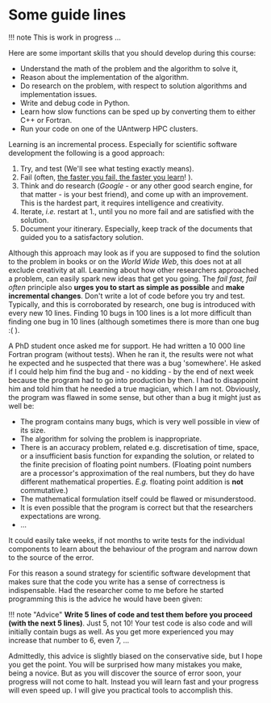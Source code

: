 # Some guide lines

!!! note 
    This is work in progress ...

Here are some important skills that you should develop during this course:

- Understand the math of the problem and the algorithm to solve it,
- Reason about the implementation of the algorithm.
- Do research on the problem, with respect to solution algorithms and implementation issues.
- Write and debug code in Python. 
- Learn how slow functions can be sped up by converting them to either C++ or Fortran. 
- Run your code on one of the UAntwerp HPC clusters.

Learning is an incremental process. Especially for scientific software development the following is a good approach:

1. Try, and test (We'll see what testing exactly means). 
2. Fail (often, [the faster you fail, the faster you learn](https://testsigma.com/blog/test-automation-achieve-fail-fast-fail-often/)! ).  
3. Think and do research (*Google* - or any other good search engine, for that matter - is your best friend), and come 
   up with an improvement. This is the hardest part, it requires intelligence and creativity.
4. Iterate, *i.e.* restart at 1., until you no more fail and are satisfied with the solution.
5. Document your itinerary. Especially, keep track of the documents that guided you to a satisfactory solution.

Although this approach may look as if you are supposed to find the solution to the problem in books or on the *World 
Wide Web*, this does not at all exclude creativity at all. Learning about how other researchers approached a problem,
can easily spark new ideas that get you going. The *fail fast, fail often* principle also **urges you to start as 
simple as possible** and **make incremental changes**. Don't write a lot of code before you try and test. Typically, 
and this is corroborated by research, one bug is introduced with every new 10 lines. 
Finding 10 bugs in 100 lines is a lot more difficult than finding one bug in 10 lines (although sometimes there is 
more than one bug :( ). 

A PhD student once asked me for support. He had written a 10 000 line Fortran program
(without tests). When he ran it, the results were not what he expected and he suspected that there was a bug 
'somewhere'. He asked if I could help him find the bug and - no kidding - by the end of next week because the 
program had to go into production by then. I had to disappoint him and told him that he needed a true magician, 
which I am not. Obviously, the program was flawed in some sense, but other than a bug it might just as well be:

- The program contains many bugs, which is very well possible in view of its size.
- The algorithm for solving the problem is inappropriate.
- There is an accuracy problem, related e.g. discretisation of time, space, or a insufficient basis function for 
  expanding the solution, or related to the finite precision of floating point numbers. (Floating point numbers are a 
  processor's approximation of the real numbers, but they do have different mathematical properties. *E.g.* floating 
  point addition is **not** commutative.)
- The mathematical formulation itself could be flawed or misunderstood.
- It is even possible that the program is correct but that the researchers expectations are wrong. 
- ...

It could easily take weeks, if not months to write tests for the individual components to learn about the behaviour 
of the program and narrow down to the source of the error. 

For this reason a sound strategy for scientific software development that makes sure that the code you write has a 
sense of correctness is indispensable. Had the researcher come to me before he started programming this is the 
advice he would have been given: 

!!! note "Advice"
    **Write 5 lines of code and test them before you proceed (with the next 5 lines)**. Just 5, not 10! Your test 
    code is also code and will initially contain bugs as well. As you get more experienced you may increase that 
    number  to 6, even 7, ...  

Admittedly, this advice is slightly biased on the conservative side, but I hope you get the point. You will be 
surprised how many mistakes you make, being a novice. But as you will discover the source of error soon, your 
progress will not come to halt. Instead you will learn fast and your progress will even speed up. I will give you 
practical tools to accomplish this. 